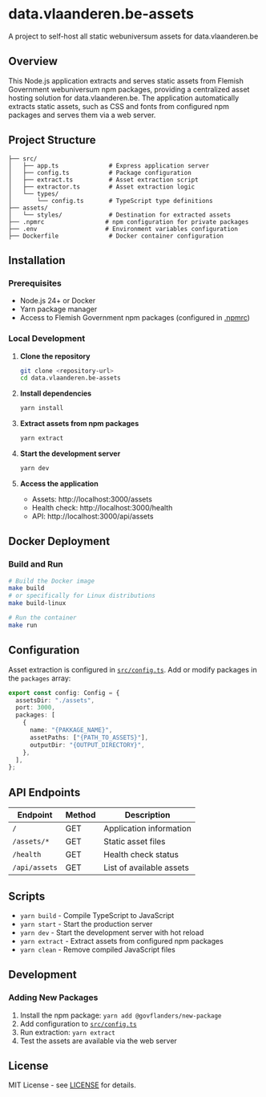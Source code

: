# data.vlaanderen.be-assets

A project to self-host all static webuniversum assets for data.vlaanderen.be

## Overview

This Node.js application extracts and serves static assets from Flemish Government webuniversum npm packages, providing a centralized asset hosting solution for data.vlaanderen.be. The application automatically extracts static assets, such as CSS and fonts from configured npm packages and serves them via a web server.

## Project Structure

```
├── src/
│   ├── app.ts              # Express application server
│   ├── config.ts           # Package configuration
│   ├── extract.ts          # Asset extraction script
│   ├── extractor.ts        # Asset extraction logic
│   └── types/
│       └── config.ts       # TypeScript type definitions
├── assets/
│   └── styles/             # Destination for extracted assets
├── .npmrc                 # npm configuration for private packages
├── .env                   # Environment variables configuration
├── Dockerfile              # Docker container configuration
```

## Installation

### Prerequisites

- Node.js 24+ or Docker
- Yarn package manager
- Access to Flemish Government npm packages (configured in [.npmrc](.npmrc))

### Local Development

1. **Clone the repository**

   ```bash
   git clone <repository-url>
   cd data.vlaanderen.be-assets
   ```

2. **Install dependencies**

   ```bash
   yarn install
   ```

3. **Extract assets from npm packages**

   ```bash
   yarn extract
   ```

4. **Start the development server**

   ```bash
   yarn dev
   ```

5. **Access the application**
   - Assets: http://localhost:3000/assets
   - Health check: http://localhost:3000/health
   - API: http://localhost:3000/api/assets

## Docker Deployment

### Build and Run

```bash
# Build the Docker image
make build
# or specifically for Linux distributions
make build-linux

# Run the container
make run
```

## Configuration

Asset extraction is configured in [`src/config.ts`](src/config.ts). Add or modify packages in the `packages` array:

```typescript
export const config: Config = {
  assetsDir: "./assets",
  port: 3000,
  packages: [
    {
      name: "{PAKKAGE_NAME}",
      assetPaths: ["{PATH_TO_ASSETS}"],
      outputDir: "{OUTPUT_DIRECTORY}",
    },
  ],
};
```

## API Endpoints

| Endpoint      | Method | Description              |
| ------------- | ------ | ------------------------ |
| `/`           | GET    | Application information  |
| `/assets/*`   | GET    | Static asset files       |
| `/health`     | GET    | Health check status      |
| `/api/assets` | GET    | List of available assets |

## Scripts

- `yarn build` - Compile TypeScript to JavaScript
- `yarn start` - Start the production server
- `yarn dev` - Start the development server with hot reload
- `yarn extract` - Extract assets from configured npm packages
- `yarn clean` - Remove compiled JavaScript files

## Development

### Adding New Packages

1. Install the npm package: `yarn add @govflanders/new-package`
2. Add configuration to [`src/config.ts`](src/config.ts)
3. Run extraction: `yarn extract`
4. Test the assets are available via the web server

## License

MIT License - see [LICENSE](LICENSE) for details.
